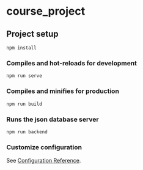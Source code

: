 # course_project

## Project setup
```
npm install
```

### Compiles and hot-reloads for development
```
npm run serve
```

### Compiles and minifies for production
```
npm run build
```

### Runs the json database server
```
npm run backend
```

### Customize configuration
See [Configuration Reference](https://cli.vuejs.org/config/).
